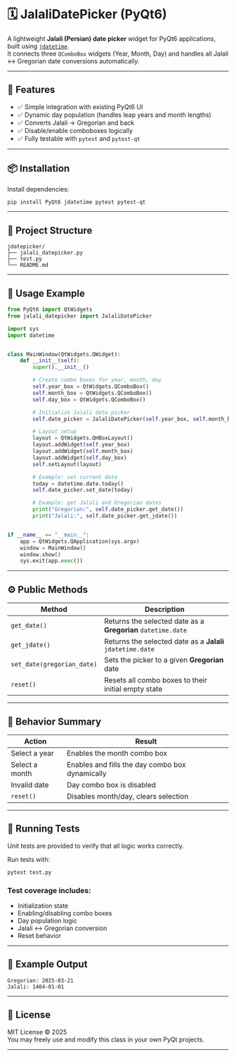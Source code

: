 # 🗓️ JalaliDatePicker (PyQt6)

A lightweight **Jalali (Persian) date picker** widget for PyQt6 applications, built using [`jdatetime`](https://pypi.org/project/jdatetime/).  
It connects three `QComboBox` widgets (Year, Month, Day) and handles all Jalali ↔ Gregorian date conversions automatically.

---

## 🚀 Features

- ✅ Simple integration with existing PyQt6 UI
- ✅ Dynamic day population (handles leap years and month lengths)
- ✅ Converts Jalali → Gregorian and back
- ✅ Disable/enable comboboxes logically
- ✅ Fully testable with `pytest` and `pytest-qt`

---

## 📦 Installation

Install dependencies:
```bash
pip install PyQt6 jdatetime pytest pytest-qt
```

---

## 🧱 Project Structure

```
jdatepicker/
├── jalali_datepicker.py
├── test.py
└── README.md
```

---

## 🧩 Usage Example

```python
from PyQt6 import QtWidgets
from jalali_datepicker import JalaliDatePicker

import sys
import datetime


class MainWindow(QtWidgets.QWidget):
    def __init__(self):
        super().__init__()

        # Create combo boxes for year, month, day
        self.year_box = QtWidgets.QComboBox()
        self.month_box = QtWidgets.QComboBox()
        self.day_box = QtWidgets.QComboBox()

        # Initialize Jalali date picker
        self.date_picker = JalaliDatePicker(self.year_box, self.month_box, self.day_box)

        # Layout setup
        layout = QtWidgets.QHBoxLayout()
        layout.addWidget(self.year_box)
        layout.addWidget(self.month_box)
        layout.addWidget(self.day_box)
        self.setLayout(layout)

        # Example: set current date
        today = datetime.date.today()
        self.date_picker.set_date(today)

        # Example: get Jalali and Gregorian dates
        print("Gregorian:", self.date_picker.get_date())
        print("Jalali:", self.date_picker.get_jdate())


if __name__ == "__main__":
    app = QtWidgets.QApplication(sys.argv)
    window = MainWindow()
    window.show()
    sys.exit(app.exec())
```

---

## ⚙️ Public Methods

| Method | Description |
|--------|--------------|
| `get_date()` | Returns the selected date as a **Gregorian** `datetime.date` |
| `get_jdate()` | Returns the selected date as a **Jalali** `jdatetime.date` |
| `set_date(gregorian_date)` | Sets the picker to a given **Gregorian** date |
| `reset()` | Resets all combo boxes to their initial empty state |

---

## 🧠 Behavior Summary

| Action | Result |
|--------|--------|
| Select a year | Enables the month combo box |
| Select a month | Enables and fills the day combo box dynamically |
| Invalid date | Day combo box is disabled |
| `reset()` | Disables month/day, clears selection |

---

## 🧪 Running Tests

Unit tests are provided to verify that all logic works correctly.

Run tests with:
```bash
pytest test.py
```

### Test coverage includes:
- Initialization state  
- Enabling/disabling combo boxes  
- Day population logic  
- Jalali ↔ Gregorian conversion  
- Reset behavior  

---

## 🧩 Example Output

```
Gregorian: 2025-03-21
Jalali: 1404-01-01
```

---

## 🪪 License

MIT License © 2025  
You may freely use and modify this class in your own PyQt projects.

---
